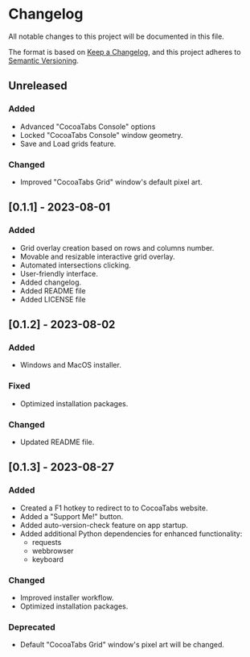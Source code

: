 # Changelog

All notable changes to this project will be documented in this file.

The format is based on [Keep a Changelog](https://keepachangelog.com/en/1.0.0/),
and this project adheres to [Semantic Versioning](https://semver.org/spec/v2.0.0.html).

## Unreleased

### Added

- Advanced "CocoaTabs Console" options
- Locked "CocoaTabs Console" window geometry.
- Save and Load grids feature.

### Changed

- Improved "CocoaTabs Grid" window's default pixel art.

## [0.1.1] - 2023-08-01

### Added

- Grid overlay creation based on rows and columns number.
- Movable and resizable interactive grid overlay.
- Automated intersections clicking.
- User-friendly interface.
- Added changelog.
- Added README file
- Added LICENSE file

## [0.1.2] - 2023-08-02

### Added

- Windows and MacOS installer.

### Fixed

- Optimized installation packages.

### Changed

- Updated README file.

## [0.1.3] - 2023-08-27

### Added

- Created a F1 hotkey to redirect to to CocoaTabs website.
- Added a "Support Me!" button.
- Added auto-version-check feature on app startup.
- Added additional Python dependencies for enhanced functionality:
  - requests
  - webbrowser
  - keyboard

### Changed

- Improved installer workflow.
- Optimized installation packages.

### Deprecated

- Default "CocoaTabs Grid" window's pixel art will be changed.
